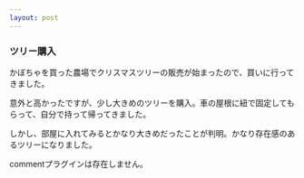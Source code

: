 ```yaml
---
layout: post
---
```

<h3>ツリー購入</h3>
<p>かぼちゃを買った農場でクリスマスツリーの販売が始まったので、買いに行ってきました。</p>
<p>意外と高かったですが、少し大きめのツリーを購入。車の屋根に紐で固定してもらって、自分で持って帰ってきました。</p>
<p>しかし、部屋に入れてみるとかなり大きめだったことが判明。かなり存在感のあるツリーになりました。</p>
<p><span class="error">commentプラグインは存在しません。</span> </p>
